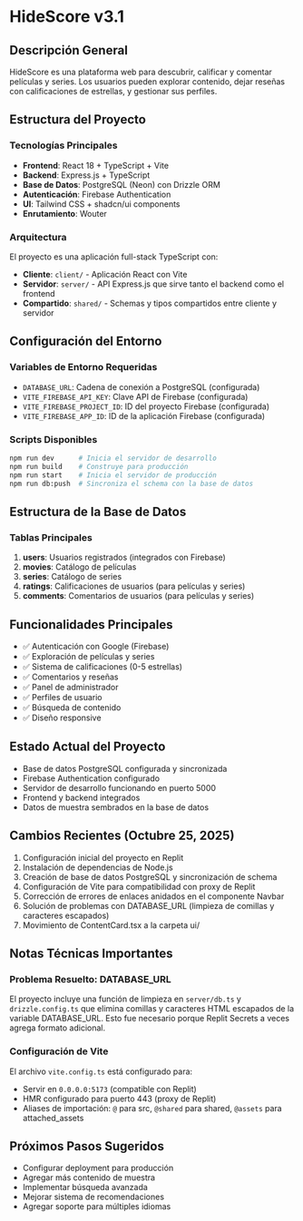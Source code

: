 # HideScore v3.1

## Descripción General
HideScore es una plataforma web para descubrir, calificar y comentar películas y series. Los usuarios pueden explorar contenido, dejar reseñas con calificaciones de estrellas, y gestionar sus perfiles.

## Estructura del Proyecto

### Tecnologías Principales
- **Frontend**: React 18 + TypeScript + Vite
- **Backend**: Express.js + TypeScript
- **Base de Datos**: PostgreSQL (Neon) con Drizzle ORM
- **Autenticación**: Firebase Authentication
- **UI**: Tailwind CSS + shadcn/ui components
- **Enrutamiento**: Wouter

### Arquitectura
El proyecto es una aplicación full-stack TypeScript con:
- **Cliente**: `client/` - Aplicación React con Vite
- **Servidor**: `server/` - API Express.js que sirve tanto el backend como el frontend
- **Compartido**: `shared/` - Schemas y tipos compartidos entre cliente y servidor

## Configuración del Entorno

### Variables de Entorno Requeridas
- `DATABASE_URL`: Cadena de conexión a PostgreSQL (configurada)
- `VITE_FIREBASE_API_KEY`: Clave API de Firebase (configurada)
- `VITE_FIREBASE_PROJECT_ID`: ID del proyecto Firebase (configurada)
- `VITE_FIREBASE_APP_ID`: ID de la aplicación Firebase (configurada)

### Scripts Disponibles
```bash
npm run dev      # Inicia el servidor de desarrollo
npm run build    # Construye para producción
npm run start    # Inicia el servidor de producción
npm run db:push  # Sincroniza el schema con la base de datos
```

## Estructura de la Base de Datos

### Tablas Principales
1. **users**: Usuarios registrados (integrados con Firebase)
2. **movies**: Catálogo de películas
3. **series**: Catálogo de series
4. **ratings**: Calificaciones de usuarios (para películas y series)
5. **comments**: Comentarios de usuarios (para películas y series)

## Funcionalidades Principales
- ✅ Autenticación con Google (Firebase)
- ✅ Exploración de películas y series
- ✅ Sistema de calificaciones (0-5 estrellas)
- ✅ Comentarios y reseñas
- ✅ Panel de administrador
- ✅ Perfiles de usuario
- ✅ Búsqueda de contenido
- ✅ Diseño responsive

## Estado Actual del Proyecto
- Base de datos PostgreSQL configurada y sincronizada
- Firebase Authentication configurado
- Servidor de desarrollo funcionando en puerto 5000
- Frontend y backend integrados
- Datos de muestra sembrados en la base de datos

## Cambios Recientes (Octubre 25, 2025)
1. Configuración inicial del proyecto en Replit
2. Instalación de dependencias de Node.js
3. Creación de base de datos PostgreSQL y sincronización de schema
4. Configuración de Vite para compatibilidad con proxy de Replit
5. Corrección de errores de enlaces anidados en el componente Navbar
6. Solución de problemas con DATABASE_URL (limpieza de comillas y caracteres escapados)
7. Movimiento de ContentCard.tsx a la carpeta ui/

## Notas Técnicas Importantes

### Problema Resuelto: DATABASE_URL
El proyecto incluye una función de limpieza en `server/db.ts` y `drizzle.config.ts` que elimina comillas y caracteres HTML escapados de la variable DATABASE_URL. Esto fue necesario porque Replit Secrets a veces agrega formato adicional.

### Configuración de Vite
El archivo `vite.config.ts` está configurado para:
- Servir en `0.0.0.0:5173` (compatible con Replit)
- HMR configurado para puerto 443 (proxy de Replit)
- Aliases de importación: `@` para src, `@shared` para shared, `@assets` para attached_assets

## Próximos Pasos Sugeridos
- Configurar deployment para producción
- Agregar más contenido de muestra
- Implementar búsqueda avanzada
- Mejorar sistema de recomendaciones
- Agregar soporte para múltiples idiomas
